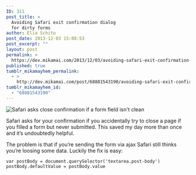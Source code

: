 ```yaml
---
ID: 311
post_title: >
  Avoiding Safari exit confirmation dialog
  for dirty forms
author: Elia Schito
post_date: 2013-12-03 15:08:53
post_excerpt: ""
layout: post
permalink: >
  https://dev.mikamai.com/2013/12/03/avoiding-safari-exit-confirmation-dialog-for-dirty/
published: true
tumblr_mikamayhem_permalink:
  - >
    http://dev.mikamai.com/post/68881543190/avoiding-safari-exit-confirmation-dialog-for-dirty
tumblr_mikamayhem_id:
  - "68881543190"
---
```

<p><img src="http://68.media.tumblr.com/500cd1cffe8bfe5ff91d18391664fb25/tumblr_inline_mwysk2N7SI1qzz1dw.png" alt="Safari asks close confirmation if a form field isn't clean" /></p>

<p>Safari asks for your confirmation if you accidentally try to close a page if you filled a form but never submitted. This saved my day more than once and it&rsquo;s undoubtedly helpful.</p>

<p>The problem is that if you&rsquo;re sending the form via ajax Safari still thinks you&rsquo;re loosing some data. Luckily the fix is easy:</p>

<pre><code>var postBody = document.querySelector('textarea.post-body')
postBody.defaultValue = postBody.value
</code></pre>